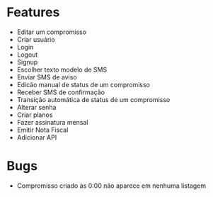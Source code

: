 # Features
- Editar um compromisso
- Criar usuário
- Login
- Logout
- Signup
- Escolher texto modelo de SMS
- Enviar SMS de aviso
- Edicão manual de status de um compromisso
- Receber SMS de confirmação
- Transição automática de status de um compromisso
- Alterar senha
- Criar planos
- Fazer assinatura mensal
- Emitir Nota Fiscal
- Adicionar API

# Bugs
- Compromisso criado às 0:00 não aparece em nenhuma listagem
